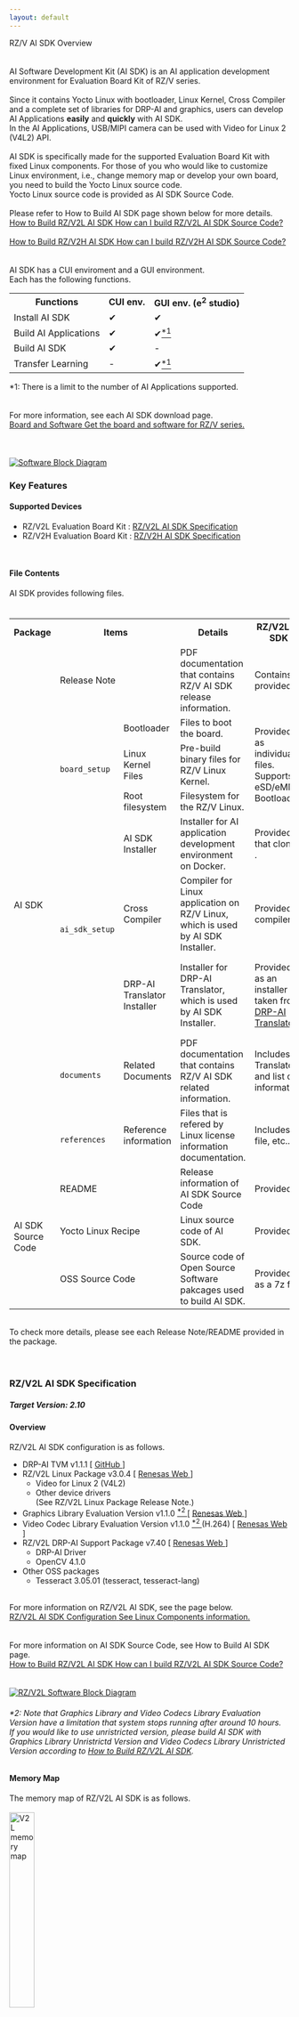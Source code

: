 ```yaml
---
layout: default
---
```

<!-- Title -->
<div class="container">
    <div class="row">
        <div class="top col-12">
            RZ/V AI SDK Overview
        </div>
    </div>
</div>

<br>
<br>

<!-- Contents -->
<div class="container" id="overview">
    <div class="row">
        <div class="col-12 col-md-6">
            <!-- AI SDK Introduction -->
            AI Software Development Kit (AI SDK) is an AI application development environment for Evaluation Board Kit of RZ/V series.
            <br>
            <br>
            Since it contains Yocto Linux with bootloader, Linux Kernel, Cross Compiler and a complete set of libraries for DRP-AI and graphics, users can develop AI Applications <b>easily</b> and <b>quickly</b> with AI SDK.
            <br>
            In the AI Applications, USB/MIPI camera can be used with Video for Linux 2 (V4L2) API.
            <br>
            <br>
            <!-- Board Dependence -->
            AI SDK is specifically made for the supported Evaluation Board Kit with fixed Linux components.
            For those of you who would like to customize Linux environment, i.e., change memory map or develop your own board, you need to build the Yocto Linux source code.
            <br>
            <!-- Reference to AI SDK Source Code -->
            Yocto Linux source code is provided as AI SDK Source Code.
            <br>
            <br>
            Please refer to How to Build AI SDK page shown below for more details.
            <br>
            <a class="btn btn-secondary square-button-gray ms-3 mt-1" style="text-align:left;" href="{{ site.url }}{{ site.baseurl }}{% link howto_build_aisdk.md %}" role="button">
                <span class="banner-title">How to Build RZ/V2L AI SDK</span>
                <span class="banner-line">
                    How can I build RZ/V2L AI SDK Source Code?<br>
                </span>
            </a>
            <br>
            <a class="btn btn-secondary square-button-gray ms-3 mt-1" style="text-align:left;" href="{{ site.url }}{{ site.baseurl }}{% link howto_build_aisdk_v2h.md %}" role="button">
                <span class="banner-title">How to Build RZ/V2H AI SDK</span>
                <span class="banner-line">
                    How can I build RZ/V2H AI SDK Source Code?<br>
                </span>
            </a>
            <br>
            <br>
            <!-- Reference to GUI -->
            AI SDK has a CUI enviroment and a GUI environment.
            <br>
            Each has the following functions.
            <br>
            <table class="gstable mt-1">
                <tr>
                    <th>Functions</th>
                    <th>CUI env.</th>
                    <th>GUI env. (e<sup>2</sup> studio)</th>
                </tr>
                <tr>
                    <td>Install AI SDK</td>
                    <td>&#10004;</td>
                    <td>&#10004;</td>
                </tr>
                <tr>
                    <td>Build AI Applications</td>
                    <td>&#10004;</td>
                    <td>&#10004;<a href="#footnote_gui"><sup>*1</sup></a></td>
                </tr>
                <tr>
                    <td>Build AI SDK</td>
                    <td>&#10004;</td>
                    <td>-</td>
                </tr>
                <tr>
                    <td>Transfer Learning</td>
                    <td>-</td>
                    <td>&#10004;<a href="#footnote_gui"><sup>*1</sup></a></td>
                </tr>
            </table>
            <span id="footnote_gui">*1: There is a limit to the number of AI Applications supported.</span>
            <br>
            <br>
            <br>
            <!-- Reference to AI SDK download page -->
            For more information, see each AI SDK download page.<br>
            <a class="btn btn-secondary square-button ms-3 mt-1" style="text-align:left;" href="{{ site.url }}{{ site.baseurl }}{% link download.md %}" role="button">
                <span class="banner-title">Board and Software</span>
                <span class="banner-line">
                    Get the board and software for RZ/V series.<br>
                </span>
            </a>
            <br>
            <br>
            <br>
        </div>
        <!-- Software Block Diagram -->
        <div class="col-12  col-md-6 text-center">
            <a href="img/block_rzv.svg" data-lightbox="group">
                <img src="img/block_rzv.svg" alt="Software Block Diagram">
            </a>
            <br>
        </div>
    </div>
    <div class="row">
        <div class="col-12">
            <h3 id="features">
                Key Features
            </h3>
            <h4 id="devices" class="u_line">
                Supported Devices
            </h4>
            <ul>
                <li>
                    RZ/V2L Evaluation Board Kit : 
                    <a href="#v2l-spec">
                        RZ/V2L AI SDK Specification
                    </a>
                </li>
                <li>
                    RZ/V2H Evaluation Board Kit : 
                    <a href="#v2h-spec">
                        RZ/V2H AI SDK Specification
                    </a>
                </li>
            </ul>
            <br>
            <h4 id="files" class="u_line">
                File Contents
            </h4>
            AI SDK provides following files.
            <br>
            <br>
            <h6>
                <!-- Memo: Need to update based on the AI SDK Release Note. -->
                <!-- 
                    rowspan= concate rows
                    colspan= concate columns
                -->
                <table class="gstable">
                    <tr>
                        <th>Package</th>
                        <th colspan="2">Items</th>
                        <th>Details</th>
                        <th>RZ/V2L AI SDK</th>
                        <th>RZ/V2H AI SDK</th>
                    </tr>
                    <tr>
                        <td rowspan="9">    <!-- Package -->
                            AI SDK
                        </td>
                        <td colspan="2">    <!-- Item -->
                            Release Note
                        </td>
                        <td>                <!-- Details -->
                            PDF documentation that contains RZ/V AI SDK release information.
                        </td>
                        <td colspan="2">    <!-- RZ/V2L & RZ/V2H -->
                            Contains list of files provided in RZ/V AI SDK.
                        </td>
                    </tr>
                    <tr>
                        <td rowspan="3">    <!-- Item -->
                            <code>
                                board_setup
                            </code>
                        </td>
                        <td>                <!-- board_setup : Item -->
                            Bootloader
                        </td>
                        <td>                <!-- Details -->
                            Files to boot the board.
                        </td>
                        <td rowspan="3">    <!-- RZ/V2L -->
                            Provided as individual files.
                            <br>
                            Supports eSD/eMMC Bootloader.
                        </td>
                        <td rowspan="3">    <!-- RZ/V2H -->
                            Included in WIC format image.
                            <br>
                            Supports eSD Bootloader.
                        </td>
                    </tr>
                    <tr>
                        <td>                <!-- board_setup : Item -->
                            Linux Kernel Files
                        </td>
                        <td>                <!-- Details -->
                            Pre-build binary files for RZ/V Linux Kernel.
                        </td>
                    </tr>
                    <tr>
                        <td>                <!-- board_setup : Item -->
                            Root filesystem
                        </td>
                        <td>                <!-- Details -->
                            Filesystem for the RZ/V Linux.
                        </td>
                    </tr>
                    <tr>
                        <td rowspan="3">    <!-- Item -->
                            <code>
                                ai_sdk_setup
                            </code>
                        </td>
                        <td>                <!-- ai_sdk_setup: Item -->
                            AI SDK Installer
                        </td>
                        <td>                <!-- Details -->
                            Installer for AI application development environment on Docker.
                        </td>
                        <td colspan="2">    <!-- RZ/V2L & RZ/V2H -->
                            Provided as a Dockerfile that clones 
                            <a href="https://github.com/renesas-rz/rzv_drp-ai_tvm">
                                DRP-AI TVM
                            </a>.
                        </td>
                    </tr>
                    <tr>
                        <td>                <!-- ai_sdk_setup: Item -->
                            Cross Compiler
                        </td>
                        <td>                <!-- Details -->
                            Compiler for Linux application on RZ/V Linux, which is used by AI SDK Installer.
                        </td>
                        <td colspan="2">    <!-- RZ/V2L & RZ/V2H -->
                            Provided as cross compiler installer.
                        </td>
                    </tr>
                    <tr>
                        <td>                <!-- ai_sdk_setup: Item -->
                            DRP-AI Translator Installer
                        </td>
                        <td>                <!-- Details -->
                            Installer for DRP-AI Translator, which is used by AI SDK Installer.
                        </td>
                        <td>                <!-- RZ/V2L -->
                            Provided as an installer taken from 
                            <a href="https://www.renesas.com/products/microcontrollers-microprocessors/rz-arm-based-high-end-32-64-bit-mpus/drp-ai-translator">
                                DRP-AI Translator
                            </a>
                            .
                        </td>
                        <td>                <!-- RZ/V2H -->
                            Provided as an installer taken from 
                            <a href="https://www.renesas.com/software-tool/drp-ai-translator-i8">
                                DRP-AI Translator i8
                            </a>
                            .
                        </td>
                    </tr>
                    <tr>
                        <td>                <!-- Item -->
                            <code>
                                documents
                            </code>
                        </td>
                        <td>                <!-- documents : Item -->
                            Related Documents
                        </td>
                        <td>                <!-- Details -->
                            PDF documentation that contains RZ/V AI SDK related information.
                        </td>
                        <td colspan="2">    <!-- RZ/V2L & RZ/V2H -->
                            Includes DRP-AI Translator User's Manual and list of Linux license information.
                        </td>
                    </tr>
                    <tr>
                        <td>                <!-- Item -->
                            <code>
                                references
                            </code>
                        </td>
                        <td>                <!-- references : Item -->
                            Reference information
                        </td>
                        <td>                <!-- Details -->
                            Files that is refered by Linux license information documentation.
                        </td>
                        <td colspan="2">    <!-- RZ/V2L & RZ/V2H -->
                            Includes linux manifest file, etc..
                        </td>
                    </tr>
                    <tr>
                        <td rowspan="3">    <!-- Package -->
                            AI SDK Source Code
                        </td>
                        <td colspan="2">    <!-- Item -->
                            README
                        </td>
                        <td>                <!-- Details -->
                            Release information of AI SDK Source Code
                        </td>
                        <td colspan="2">    <!-- RZ/V2L & RZ/V2H -->
                            Provided as a txt file.
                        </td>
                    </tr>
                    <tr>
                        <td colspan="2">    <!-- Item -->
                            Yocto Linux Recipe
                        </td>
                        <td>                <!-- Details -->
                            Linux source code of AI SDK.
                        </td>
                        <td colspan="2">    <!-- RZ/V2L & RZ/V2H -->
                            Provided as a tar file.
                        </td>
                    </tr>
                    <tr>
                        <td colspan="2">    <!-- Item -->
                            OSS Source Code
                        </td>
                        <td>                <!-- Details -->
                            Source code of Open Source Software pakcages used to build AI SDK.
                        </td>
                        <td>                <!-- RZ/V2L -->
                            Provided as a 7z file.
                        </td>
                        <td>                <!-- RZ/V2H -->
                            Not provided in v4.00.
                        </td>
                    </tr>
                </table>
            </h6>
            To check more details, please see each Release Note/README provided in the package.
            <br>
        </div> 
    </div>
    <br>
    <br>
    <div class="row">
        <div class="col-12">
            <h3 id="v2l-spec">
                RZ/V2L AI SDK Specification
            </h3>
            <h5>
                <b>
                    Target Version: 2.10
                </b>
            </h5>
        </div>
        <div class="col-12 mb-1">
            <h4 class="u_line" id="v2l-overview">
                Overview
            </h4>
        </div>
        <div class="col-8">
                RZ/V2L AI SDK configuration is as follows.
                <br>
                <ul>
                    <li>
                        DRP-AI TVM v1.1.1 
                        [
                            <a href="https://github.com/renesas-rz/rzv_drp-ai_tvm">
                                GitHub
                            </a>
                        ]
                    </li>
                    <li>
                        RZ/V2L Linux Package v3.0.4 
                        [
                            <a href="https://www.renesas.com/software-tool/rzv-verified-linux-package">
                                Renesas Web
                            </a>
                        ]
                        <ul>
                            <li>
                                Video for Linux 2 (V4L2)
                            </li>
                            <li>
                                Other device drivers
                                <br>
                                (See RZ/V2L Linux Package Release Note.)
                            </li>
                        </ul>
                    </li>
                    <li>
                        Graphics Library Evaluation Version v1.1.0 
                        <a href="#footnote_v2l_ev">
                            <sup>
                                *2
                            </sup>
                        </a>
                        [
                            <a href="https://www.renesas.com/products/microcontrollers-microprocessors/rz-arm-based-high-end-32-64-bit-mpus/rz-mpu-graphics-library-evaluation-version-rzv2l">
                                Renesas Web
                            </a>
                        ]
                    </li>
                    <li>
                        Video Codec Library Evaluation Version v1.1.0 
                        <a href="#footnote_v2l_ev">
                            <sup>
                                *2
                            </sup>
                        </a> 
                        (H.264)
                        [
                            <a href="https://www.renesas.com/products/microcontrollers-microprocessors/rz-arm-based-high-end-32-64-bit-mpus/rz-mpu-video-codec-library-evaluation-version-rzv2l">
                                Renesas Web
                            </a>
                        ]
                    </li>
                    <li>
                        RZ/V2L DRP-AI Support Package v7.40 
                        [
                            <a href="https://www.renesas.com/products/microcontrollers-microprocessors/rz-arm-based-high-end-32-64-bit-mpus/rzv2l-drp-ai-support-package">
                                Renesas Web
                            </a>
                        ]
                        <ul>
                            <li>
                                DRP-AI Driver
                            </li>
                            <li>
                                OpenCV 4.1.0
                            </li>
                        </ul>
                    </li>
                    <li>
                        Other OSS packages
                        <ul>
                            <li>
                                Tesseract 3.05.01 (tesseract, tesseract-lang)
                            </li>
                        </ul>
                    </li>
                </ul>
            <br>
            <!-- Reference to V2L configuration page -->
            For more information on RZ/V2L AI SDK, see the page below.
            <br>
            <a class="btn btn-secondary square-button ms-3 mt-1" style="text-align:left;" href="{{ site.url }}{{ site.baseurl }}{% link v2l-configuration.md %}" role="button">
                <span class="banner-title">RZ/V2L AI SDK Configuration</span>
                <span class="banner-line">
                    See Linux Components information.<br>
                </span>
            </a>
            <br>
            <br>
            <!-- Reference to V2L How to Build page -->
            For more information on AI SDK Source Code, see How to Build AI SDK page.<br>
            <a class="btn btn-secondary square-button-gray ms-3 mt-1" style="text-align:left;" href="{{ site.url }}{{ site.baseurl }}{% link howto_build_aisdk.md %}" role="button">
                <span class="banner-title">How to Build RZ/V2L AI SDK</span>
                <span class="banner-line">
                    How can I build RZ/V2L AI SDK Source Code?<br>
                </span>
            </a>
            <br>
            <br>
        </div>
        <div class="col-4 text-center">
            <a href="img/block.svg" data-lightbox="group">
                <img src="img/block.svg" alt="RZ/V2L Software Block Diagram">
            </a>
            <br>
        </div>
        <div class="col-12">
            <h6>
                <span id="footnote_v2l_ev">
                    *2: Note that Graphics Library and Video Codecs Library Evaluation Version have a limitation that system stops running after around 10 hours.
                    <br>
                    If you would like to use unristricted version, please build AI SDK with Graphics Library Unristrictd Version and Video Codecs Library Unristricted Version according to <a href="{{ site.url }}{{ site.baseurl }}{% link howto_build_aisdk.md %}" role="button">How to Build RZ/V2L AI SDK</a>.
                    <br>
                </span>
            </h6>
        </div>
        <div class="col-12">
            <h4 class="u_line" id="v2l-mem">
                Memory Map
            </h4>
            The memory map of RZ/V2L AI SDK is as follows.
            <br><br>
            <a href="img/v2l_mem.png" data-lightbox="group">
                <img src="img/v2l_mem.png" alt="V2L memory map" width="30%">
            </a>
            <br>
            <br>
        </div>
    </div>
    <div class="row">
        <div class="col-12">
            <h3 id="v2h-spec">
                RZ/V2H AI SDK Specification
            </h3>
            <h5>
                <b>
                    Target Version: 4.00
                </b>
            </h5>
        </div>
        <div class="col-12 mb-1">
            <h4 class="u_line" id="v2h-overview">
                Overview
            </h4>
        </div>
        <div class="col-8">
            RZ/V2H AI SDK configuration is as follows.
            <ul>
                <li>
                    DRP-AI TVM v2.2.1 
                    [
                        <a href="https://github.com/renesas-rz/rzv_drp-ai_tvm">
                            GitHub
                        </a>
                    ]
                </li>
                <li>
                    RZ/V2H Linux BSP 
                    [
                        <a href="{{ site.url }}{{ site.baseurl }}{% link v2h-configuration.md %}">
                            Configuration
                        </a>
                    ]
                    <ul>
                        <li>
                            DRP-AI Driver v1.00 
                            [
                                <a href="https://github.com/renesas-rz/rzv2h_drp-ai_driver">
                                    GitHub
                                </a>
                            ]
                        </li>
                        <li>
                            e-CAM22_CURZH camera driver (MIPI) 
                            <a href="#footnote_v2h_ecam">
                                <sup>
                                    *3
                                </sup>
                            </a>
                        </li>
                        <li>
                            Video for Linux 2 (V4L2) including the support for USB camera
                        </li>
                        <li>
                            Other device drivers 
                            [
                                <a href="{{ site.url }}{{ site.baseurl }}{% link v2h-configuration.md %}#v2h-driver">
                                    List
                                </a>
                            ]
                            [
                                <a href="https://www.renesas.com/document/mas/rzv2h-bsp-manual-set-rtk0ef0045z94001azj-v100zip">
                                    Manual
                                </a>
                            ]
                        </li>
                    </ul>
                </li>
                <li>
                    Graphics Library Evaluation Version v1.2.1
                    <a href="#footnote_v2h_ev">
                        <sup>
                            *4
                        </sup>
                    </a>
                </li>
                <li>
                    Video Codec Library v3.0.0
                    <a href="#footnote_v2h_codec">
                        <sup>
                            *5
                        </sup>
                    </a>
                </li>
                <li>
                    OpenCV Accelerator v1.00 (supporting OpenCV 4.1.0) 
                    [
                        <a href="https://github.com/renesas-rz/rzv2h_opencv_accelerator">
                            GitHub
                        </a>
                    ]
                </li>
                <li>
                    Other OSS packages
                    <ul>
                        <li>
                            Tesseract v3.05.01 (tesseract, tesseract-lang)
                        </li>
                    </ul>
                </li>
            </ul>
            <br>
            <!-- Reference to V2H configuration page -->
            For more information on RZ/V2H AI SDK, see the page below.
            <br>
            <a class="btn btn-secondary square-button ms-3 mt-1" style="text-align:left;" href="{{ site.url }}{{ site.baseurl }}{% link v2h-configuration.md %}" role="button">
                <span class="banner-title">RZ/V2H AI SDK Configuration</span>
                <span class="banner-line">
                    See Linux Components information.<br>
                    See Drivers list.<br>
                    See Limitations.<br>
                </span>
            </a>
            <br>
            <br>
            <!-- Reference to V2H How to Build page -->
            For more information on AI SDK Source Code, see How to Build AI SDK page.<br>
            <a class="btn btn-secondary square-button-gray ms-3 mt-1" style="text-align:left;" href="{{ site.url }}{{ site.baseurl }}{% link howto_build_aisdk_v2h.md %}" role="button">
                <span class="banner-title">How to Build RZ/V2H AI SDK</span>
                <span class="banner-line">
                    How can I build RZ/V2H AI SDK Source Code?<br>
                </span>
            </a>
            <br>
            <br>
        </div>
        <div class="col-4 text-center">
            <a href="img/block_v2h.svg" data-lightbox="group">
                <img src="img/block_v2h.svg" alt="RZ/V2H Software Block Diagram">
            </a>
            <br>
        </div>
        <div class="col-12">
            <h6>
                <span id="footnote_v2h_ecam">
                    *3: To use e-CAM22_CURZH camera, see <a href="https://www.e-consystems.com/renesas/sony-starvis-imx462-ultra-low-light-camera-for-renesas-rz-v2h.asp">e-con Systems</a>.
                    <br>
                </span>
                <span id="footnote_v2h_ev">
                    *4: Note that Graphics Library Evaluation Version has a limitation that system stops running after around 10 hours.
                    <br>
                    If you would like to use unrestricted version, please build AI SDK with Graphics Library Unrestricted Version according to <a href="{{ site.url }}{{ site.baseurl }}{% link howto_build_aisdk_v2h.md %}" role="button">How to Build RZ/V2H AI SDK</a>.
                    <br>
                </span>
                <span id="footnote_v2h_codec">
                    *5: Video Codec Library support only H.264 Enc in AI SDK v4.00.
                    <br>
                    If you would like to use H.264 Dec and H.265 Enc/Dec function,
                    <br>
                    please refer to <a href="{{ site.url }}{{ site.baseurl }}{% link howto_build_aisdk_v2h.md %}#A3">Appendix 3: Prepare Video Codec Library for H.264 Enc/Dec and H.265 Enc/Dec function</a>.
                    <br>
                </span>
            </h6>
        </div>
        <div class="col-12">
            <h4 class="u_line" id="v2h-mem">
                Memory Map
            </h4>
            The memory map of RZ/V2H AI SDK is as follows.
            <br>
            <br>
            <a href="img/v2h_mem.png" data-lightbox="group">
                <img src="img/v2h_mem.png" alt="V2H memory map" width="30%">
            </a>
            <br>
            <br>
        </div>
    </div>
    <div class="row">
        <div class="col-12" align="right">
            <a class="btn btn-secondary square-button" href="{{ site.url }}{{ site.baseurl }}{% link index.md %}" role="button">
                Back to Home >
            </a>
        </div>
    </div>
</div>
